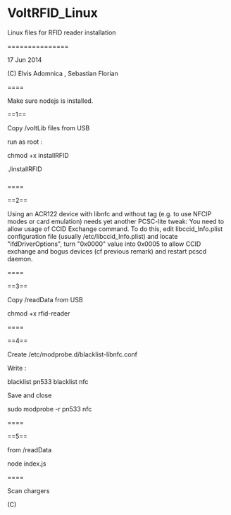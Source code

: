 VoltRFID_Linux
==============

Linux files for RFID reader installation

===============

17 Jun 2014 

(C) Elvis Adomnica , Sebastian Florian

====

Make sure nodejs is installed. 



==1==

Copy /voltLib files from USB

run as root :


chmod +x installRFID

./installRFID

###
====

==2==

Using an ACR122 device with libnfc and without tag (e.g. to use NFCIP modes or
card emulation) needs yet another PCSC-lite tweak: You need to allow usage of
CCID Exchange command.  To do this, edit libccid_Info.plist configuration file
(usually /etc/libccid_Info.plist) and locate "<key>ifdDriverOptions</key>",
turn "<string>0x0000</string>" value into 0x0005 to allow CCID exchange and bogus devices (cf previous remark) and
restart pcscd daemon.

====

==3==

Copy /readData from USB 

chmod +x rfid-reader




====

==4==

Create /etc/modprobe.d/blacklist-libnfc.conf

Write :

blacklist pn533
blacklist nfc

Save and close

sudo modprobe -r pn533 nfc

====

==5== 

from /readData

node index.js 


====

Scan chargers 



(C)

